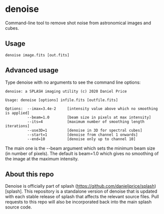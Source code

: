 # denoise
Command-line tool to remove shot noise from astronomical images and cubes.

## Usage
```
denoise image.fits [out.fits]
```

## Advanced usage
Type denoise with no arguments to see the command line options:
```
denoise: a SPLASH imaging utility (c) 2020 Daniel Price

Usage: denoise [options] infile.fits [outfile.fits]

Options:  --imax=3.4e-2     [intensity value above which no smoothing is applied]
          --beam=1.0        [beam size in pixels at max intensity]
          --its=4           [maximum number of smoothing length iterations]
          --use3D=1         [denoise in 3D for spectral cubes]
          --start=1         [denoise from channel 1 onwards]
          --end=10          [denoise only up to channel 10]
```
The main one is the --beam argument which sets the minimum beam size (in number of pixels). The default is beam=1.0 which gives no smoothing of the image at the maximum intensity.

## About this repo
Denoise is officially part of splash (https://github.com/danieljprice/splash)[splash]. This repository is a standalone version of denoise that is updated with each stable release of splash that affects the relevant source files. Pull requests to this repo will also be incorporated back into the main splash source code.

